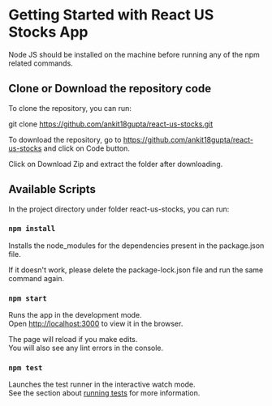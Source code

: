 # Getting Started with React US Stocks App

Node JS should be installed on the machine before running any of the npm related commands.

## Clone or Download the repository code

To clone the repository, you can run:

git clone https://github.com/ankit18gupta/react-us-stocks.git

To download the repository, go to https://github.com/ankit18gupta/react-us-stocks and click on Code button.

Click on Download Zip and extract the folder after downloading.

## Available Scripts

In the project directory under folder react-us-stocks, you can run:

### `npm install`

Installs the node_modules for the dependencies present in the package.json file.

If it doesn't work, please delete the package-lock.json file and run the same command again.

### `npm start`

Runs the app in the development mode.\
Open [http://localhost:3000](http://localhost:3000) to view it in the browser.

The page will reload if you make edits.\
You will also see any lint errors in the console.

### `npm test`

Launches the test runner in the interactive watch mode.\
See the section about [running tests](https://facebook.github.io/create-react-app/docs/running-tests) for more information.

